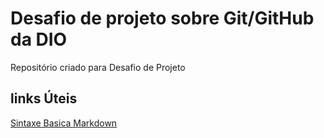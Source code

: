 # Desafio de projeto sobre Git/GitHub da DIO
Repositório criado para Desafio de Projeto

## links Úteis
[Sintaxe Basica Markdown](https://www.markdownguide.org/basic-syntax/)
